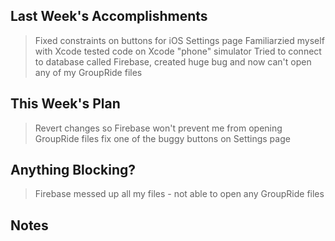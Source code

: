 ## Last Week's Accomplishments

>  Fixed constraints on buttons for iOS Settings page
>  Familiarzied myself with Xcode
> tested code on Xcode "phone" simulator 
>  Tried to connect to database called Firebase, created huge bug and now can't open any of my GroupRide files

## This Week's Plan


> Revert changes so Firebase won't prevent me from opening GroupRide files
> fix one of the buggy buttons on Settings page

## Anything Blocking?

>  Firebase messed up all my files - not able to open any GroupRide files

## Notes
